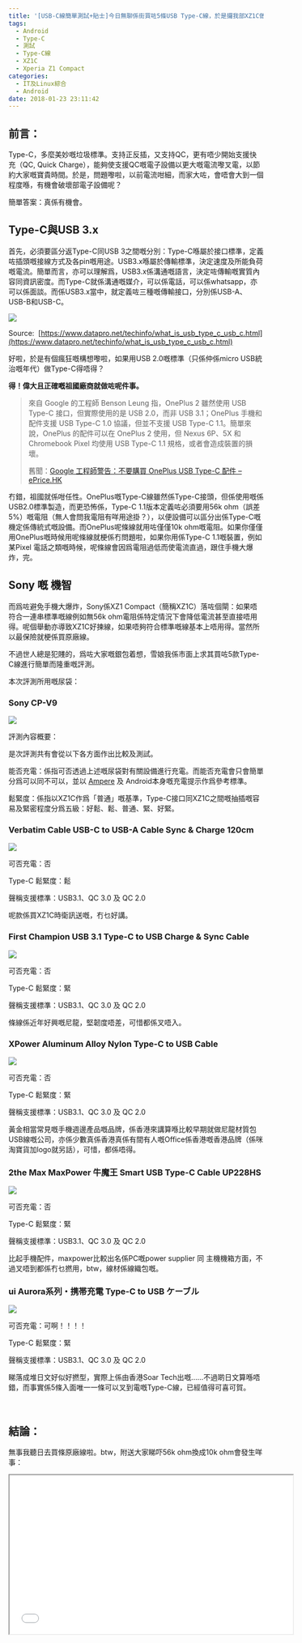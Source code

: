 ```yaml
---
title: '[USB-C線簡單測試+貼士]今日無聊係街買咗5條USB Type-C線，於是攞我部XZ1C做測試'
tags:
  - Android
  - Type-C
  - 測試
  - Type-C線
  - XZ1C
  - Xperia Z1 Compact
categories:
  - IT及Linux綜合
  - Android
date: 2018-01-23 23:11:42
---
```


## 前言：

Type-C，多麼美妙嘅垃圾標準。支持正反插，又支持QC，更有唔少開始支援快充（QC, Quick Charge），能夠使支援QC嘅電子設備以更大嘅電流嚟叉電，以節約大家嘅寶貴時間。於是，問題嚟啦，以前電流咁細，而家大咗，會唔會大到一個程度喺，有機會破壞部電子設備呢？

簡單答案：真係有機會。

## Type-C與USB 3.x

首先，必須要區分返Type-C同USB 3之間嘅分別：Type-C喺屬於接口標準，定義咗插頭嘅接線方式及各pin嘅用途。USB3.x喺屬於傳輸標準，決定速度及所能負荷嘅電流。簡單而言，亦可以理解爲，USB3.x係溝通嘅語言，決定咗傳輸嘅實質內容同資訊密度。而Type-C就係溝通嘅媒介，可以係電話，可以係whatsapp，亦可以係面談。而係USB3.x當中，就定義咗三種嘅傳輸接口，分別係USB-A、USB-B和USB-C。

![](https://www.datapro.net/images/usb_types.jpg)

Source:  [https://www.datapro.net/techinfo/what_is_usb_type_c_usb_c.html](https://www.datapro.net/techinfo/what_is_usb_type_c_usb_c.html)

好啦，於是有個瘋狂嘅構想嚟啦，如果用USB 2.0嘅標準（只係仲係micro USB統治嘅年代）做Type-C得唔得？

**得！偉大且正確嘅祖國廠商就做咗呢件事。**

> 來自 Google 的工程師 Benson Leung 指，OnePlus 2 雖然使用 USB Type-C 接口，但實際使用的是 USB 2.0，而非 USB 3.1；OnePlus 手機和配件支援 USB Type-C 1.0 協議，但並不支援 USB Type-C 1.1。簡單來說，OnePlus 的配件可以在 OnePlus 2 使用，但 Nexus 6P、5X 和 Chromebook Pixel 均使用 USB Type-C 1.1 規格，或者會造成裝置的損壞。
>
> 舊聞：[​Google 工程師警告：不要購買 OnePlus USB Type-C 配件 &#8211; ePrice.HK](http://www.eprice.com.hk/mobile/talk/4988/203848/)

冇錯，祖國就係咁任性。OnePlus嘅Type-C線雖然係Type-C接頭，但係使用嘅係USB2.0標準製造，而更恐怖係，Type-C 1.1版本定義咗必須要用56k ohm（誤差5%）嘅電阻（無人會問我電阻有咩用途掛？），以便設備可以區分出係Type-C嘅機定係傳統式嘅設備。而OnePlus呢條線就用咗僅僅10k ohm嘅電阻。如果你僅僅用OnePlus嘅時候用呢條線就梗係冇問題啦，如果你用係Type-C 1.1嘅裝置，例如某Pixel 電話之類嘅時候，呢條線會因爲電阻過低而使電流直過，跟住手機大爆炸，完。

## Sony 嘅 機智

而爲咗避免手機大爆炸，Sony係XZ1 Compact（簡稱XZ1C）落咗個閘：如果唔符合一連串標準嘅線例如無56k ohm電阻係特定情況下會降低電流甚至直接唔用得。呢個舉動亦導致XZ1C好揀線，如果唔夠符合標準嘅線基本上唔用得。當然所以最保險就梗係買原廠線。

不過世人總是犯賤的，爲咗大家嘅銀包着想，雪娘我係市面上求其買咗5款Type-C線進行簡單而隆重嘅評測。

本次評測所用嘅尿袋：

### Sony CP-V9

[![](https://tto.moe/blog/wp-content/uploads/2018/01/Screen-Shot-2018-01-23-at-22.18.15--300x138.png)](https://tto.moe/blog/wp-content/uploads/2018/01/Screen-Shot-2018-01-23-at-22.18.15-.png)

評測內容概要：

是次評測共有會從以下各方面作出比較及測試。

能否充電：係指可否透過上述嘅尿袋對有關設備進行充電。而能否充電會只會簡單分爲可以同不可以，並以 [Ampere](https://play.google.com/store/apps/details?id=com.gombosdev.ampere) 及 Android本身嘅充電提示作爲參考標準。

鬆緊度：係指以XZ1C作爲「普通」嘅基準，Type-C接口同XZ1C之間嘅抽插嘅容易及緊密程度分爲五級：好鬆、鬆、普通、緊、好緊。

### Verbatim Cable USB-C to USB-A Cable Sync &amp; Charge 120cm

[![](https://tto.moe/blog/wp-content/uploads/2018/01/photo_2018-01-23_22-15-06-169x300.jpg)](https://tto.moe/blog/wp-content/uploads/2018/01/photo_2018-01-23_22-15-06.jpg)

可否充電：否

Type-C 鬆緊度：鬆

聲稱支援標準：USB3.1、QC 3.0 及 QC 2.0

呢款係買XZ1C時衛訊送嘅，冇乜好講。

### First Champion USB 3.1 Type-C to USB Charge &amp; Sync Cable

[![](https://tto.moe/blog/wp-content/uploads/2018/01/photo_2018-01-23_22-32-00-169x300.jpg)](https://tto.moe/blog/wp-content/uploads/2018/01/photo_2018-01-23_22-32-00.jpg)

可否充電：否

Type-C 鬆緊度：緊

聲稱支援標準：USB3.1、QC 3.0 及 QC 2.0

條線係近年好興嘅尼龍，堅韌度唔差，可惜都係叉唔入。

### XPower Aluminum Alloy Nylon Type-C to USB Cable

[![](https://tto.moe/blog/wp-content/uploads/2018/01/photo_2018-01-23_22-36-48-169x300.jpg)](https://tto.moe/blog/wp-content/uploads/2018/01/photo_2018-01-23_22-36-48.jpg)

可否充電：否

Type-C 鬆緊度：緊

聲稱支援標準：USB3.1、QC 3.0 及 QC 2.0

黃金相當常見嘅手機週邊產品嘅品牌，係香港來講算喺比較早期就做尼龍材質包USB線嘅公司，亦係少數真係香港真係有間有人嘅Office係香港嘅香港品牌（係咪淘寶貨加logo就另話），可惜，都係唔得。

### 2the Max MaxPower 牛魔王 Smart USB Type-C Cable UP228HS

[![](https://tto.moe/blog/wp-content/uploads/2018/01/photo_2018-01-23_22-41-11-169x300.jpg)](https://tto.moe/blog/wp-content/uploads/2018/01/photo_2018-01-23_22-41-11.jpg)

可否充電：否

Type-C 鬆緊度：緊

聲稱支援標準：USB3.1、QC 3.0 及 QC 2.0

比起手機配件，maxpower比較出名係PC嘅power supplier 同 主機機箱方面，不過叉唔到都係冇乜撚用，btw，線材係線織包嘅。

### ui Aurora系列・携帯充電 Type-C to USB ケーブル

![](https://www.yohohongkong.com/images/201703/goods_img/12510_P_1490050975846.png)

可否充電：可啊！！！！

Type-C 鬆緊度：緊

聲稱支援標準：USB3.1、QC 3.0 及 QC 2.0

睇落成堆日文好似好撚型，實際上係由香港Soar Tech出嘅……不過啲日文算喺唔錯，而事實係5條入面唯一一條可以叉到電嘅Type-C線，已經值得可喜可賀。

&nbsp;

## 結論：

無事我聽日去買條原廠線啦。btw，附送大家睇吓56k ohm換成10k ohm會發生咩事：

<iframe src="//www.youtube.com/embed/CZxVkcVksdI" width="560" height="314" allowfullscreen="allowfullscreen"></iframe>

&nbsp;
